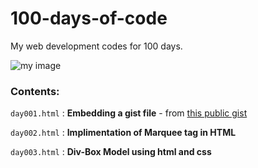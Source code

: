 # 100-days-of-code
My web development codes for 100 days.

![my image](https://www.xploreitcorp.com/wp-content/uploads/2018/09/123.jpg)

### Contents:

`day001.html` : **Embedding a gist file** - from [this public gist](https://gist.github.com/NandhiniPython/a5b69d7fae3d051c462341c28bf79fa9)

`day002.html` : **Implimentation of Marquee tag in HTML**

`day003.html` : **Div-Box Model using html and css**
